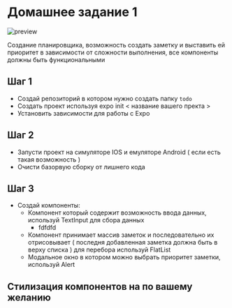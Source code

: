 # Домашнее задание 1

![preview](./mockup/step-1.png)

Создание планировщика, возможность создать заметку и выставить ей приоритет в зависимости
от сложности выполнения, все компоненты должны быть функциональными

## Шаг 1
- Создай репозиторий в котором нужно создать папку `todo`
- Создать проект используя expo init < название вашего пректа >
- Установить зависимости для работы с Expo

## Шаг 2
- Запусти проект на симуляторе IOS и емуляторе Android ( если есть такая возможность )
- Очисти базорвую сборку от лишнего кода

## Шаг 3
- Создай компоненты:
  - Компонент который содержит возможность ввода данных, используй TextInput для сбора данных
    - fdfdfd
  - Компонент принимает массив заметок и последовательно их отрисовывает
  ( последня добавленная заметка должна быть в верху списка ) для перебора используй FlatList
  - Модальное окно в котором можно выбрать приоритет заметки, используй Alert 
  
## Стилизация компонентов на по вашему желанию
